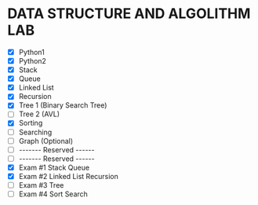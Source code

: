 # DATA STRUCTURE AND ALGOLITHM LAB
- [x] Python1
- [x] Python2
- [x] Stack
- [x] Queue
- [x] Linked List
- [x] Recursion
- [X] Tree 1 (Binary Search Tree)
- [ ] Tree 2 (AVL)
- [x] Sorting
- [ ] Searching
- [ ] Graph (Optional)
- [ ] ------- Reserved ------
- [ ] ------- Reserved ------
- [X] Exam #1 Stack Queue
- [x] Exam #2 Linked List Recursion
- [ ] Exam #3 Tree
- [ ] Exam #4 Sort Search